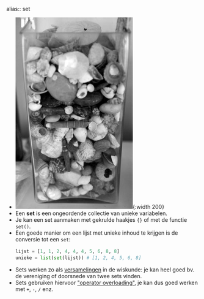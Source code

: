 alias:: set

- ![image.jpg](../assets/collection.jpg){:width 200}
- Een **set** is een ongeordende collectie van unieke variabelen.
- Je kan een set aanmaken met gekrulde haakjes `{}` of met de functie `set()`.
- Een goede manier om een lijst met unieke inhoud te krijgen is de conversie tot een `set`:
  ```python
  lijst = [1, 1, 2, 4, 4, 4, 5, 6, 8, 8]
  unieke = list(set(lijst)) # [1, 2, 4, 5, 6, 8]
  ```
- Sets werken zo als [versamelingen](https://nl.wikipedia.org/wiki/Verzameling_(wiskunde)) in de wiskunde: je kan heel goed bv. de vereniging of doorsnede van twee sets vinden.
- Sets gebruiken hiervoor ["operator overloading"](OOP), je kan dus goed werken met `+`, `-`, `/` enz.